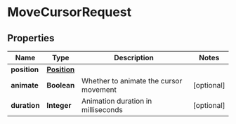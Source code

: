 

# MoveCursorRequest


## Properties

| Name | Type | Description | Notes |
|------------ | ------------- | ------------- | -------------|
|**position** | [**Position**](Position.md) |  |  |
|**animate** | **Boolean** | Whether to animate the cursor movement |  [optional] |
|**duration** | **Integer** | Animation duration in milliseconds |  [optional] |



